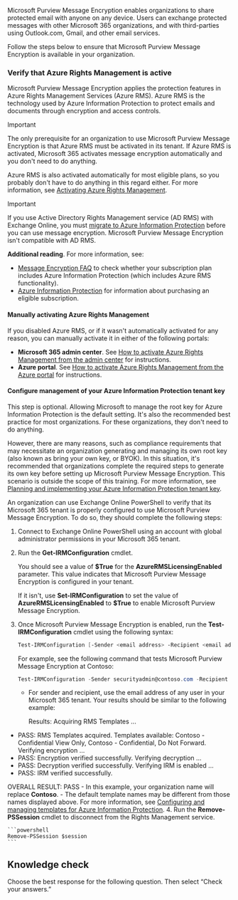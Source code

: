 Microsoft Purview Message Encryption enables organizations to share protected email with anyone on any device. Users can exchange protected messages with other Microsoft 365 organizations, and with third-parties using Outlook.com, Gmail, and other email services.

Follow the steps below to ensure that Microsoft Purview Message Encryption is available in your organization.

### Verify that Azure Rights Management is active

Microsoft Purview Message Encryption applies the protection features in Azure Rights Management Services (Azure RMS). Azure RMS is the technology used by Azure Information Protection to protect emails and documents through encryption and access controls.

> [!IMPORTANT]
> The only prerequisite for an organization to use Microsoft Purview Message Encryption is that Azure RMS must be activated in its tenant. If Azure RMS is activated, Microsoft 365 activates message encryption automatically and you don't need to do anything.

Azure RMS is also activated automatically for most eligible plans, so you probably don't have to do anything in this regard either. For more information, see [Activating Azure Rights Management](/azure/information-protection/activate-service?azure-portal=true).<br>

> [!IMPORTANT]
> If you use Active Directory Rights Management service (AD RMS) with Exchange Online, you must [migrate to Azure Information Protection](/azure/information-protection/migrate-from-ad-rms-to-azure-rms?azure-portal=true) before you can use message encryption. Microsoft Purview Message Encryption isn't compatible with AD RMS.

**Additional reading**. For more information, see:

 -  [Message Encryption FAQ](/microsoft-365/compliance/ome-faq?azure-portal=true) to check whether your subscription plan includes Azure Information Protection (which includes Azure RMS functionality).
 -  [Azure Information Protection](https://azure.microsoft.com/services/information-protection/?azure-portal=true) for information about purchasing an eligible subscription.

#### Manually activating Azure Rights Management

If you disabled Azure RMS, or if it wasn't automatically activated for any reason, you can manually activate it in either of the following portals:

 -  **Microsoft 365 admin center**. See [How to activate Azure Rights Management from the admin center](/azure/information-protection/activate-office365?azure-portal=true) for instructions.
 -  **Azure portal**. See [How to activate Azure Rights Management from the Azure portal](/azure/information-protection/activate-azure?azure-portal=true) for instructions.

#### Configure management of your Azure Information Protection tenant key

This step is optional. Allowing Microsoft to manage the root key for Azure Information Protection is the default setting. It's also the recommended best practice for most organizations. For these organizations, they don't need to do anything.

However, there are many reasons, such as compliance requirements that may necessitate an organization generating and managing its own root key (also known as bring your own key, or BYOK). In this situation, it's recommended that organizations complete the required steps to generate its own key before setting up Microsoft Purview Message Encryption. This scenario is outside the scope of this training. For more information, see [Planning and implementing your Azure Information Protection tenant key](/information-protection/plan-design/plan-implement-tenant-key?azure-portal=true).

An organization can use Exchange Online PowerShell to verify that its Microsoft 365 tenant is properly configured to use Microsoft Purview Message Encryption. To do so, they should complete the following steps:

1.  Connect to Exchange Online PowerShell using an account with global administrator permissions in your Microsoft 365 tenant.
2.  Run the **Get-IRMConfiguration** cmdlet.
    
    You should see a value of **$True** for the **AzureRMSLicensingEnabled** parameter. This value indicates that Microsoft Purview Message Encryption is configured in your tenant.
    
    If it isn't, use **Set-IRMConfiguration** to set the value of **AzureRMSLicensingEnabled** to **$True** to enable Microsoft Purview Message Encryption.
3.  Once Microsoft Purview Message Encryption is enabled, run the **Test-IRMConfiguration** cmdlet using the following syntax:
    
    ```powershell
    Test-IRMConfiguration [-Sender <email address> -Recipient <email address>]
    ```
    
    For example, see the following command that tests Microsoft Purview Message Encryption at Contoso:
    
    ```powershell
    Test-IRMConfiguration -Sender securityadmin@contoso.com -Recipient securityadmin@contoso.com
    ```
    
    
     -  For sender and recipient, use the email address of any user in your Microsoft 365 tenant. Your results should be similar to the following example:
        
        Results:
Acquiring RMS Templates ...
- PASS: RMS Templates acquired. Templates available: Contoso - Confidential View Only, Contoso - Confidential, Do Not Forward.
Verifying encryption ...
- PASS: Encryption verified successfully.
Verifying decryption ...
- PASS: Decryption verified successfully.
Verifying IRM is enabled ...
- PASS: IRM verified successfully.

OVERALL RESULT: PASS
     -  In this example, your organization name will replace **Contoso**.
     -  The default template names may be different from those names displayed above. For more information, see [Configuring and managing templates for Azure Information Protection](/azure/information-protection/configure-policy-templates?azure-portal=true).
4.  Run the **Remove-PSSession** cmdlet to disconnect from the Rights Management service.
    
    ```powershell
    Remove-PSSession $session
    ```

## 

## Knowledge check

Choose the best response for the following question. Then select “Check your answers.”